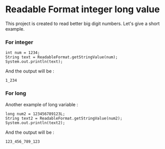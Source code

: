 # Readable Format integer long value
This project is created to read better big digit numbers.
Let's give a short example.


### For integer
```
int num = 1234;
String text = ReadableFormat.getStringValue(num);
System.out.println(text);
```
And the output will be :

```
1_234
```

### For long
Another example of long variable : 
```
long num2 = 123456789123L;
String text2 = ReadableFormat.getStringValue(num2);
System.out.println(text2);
```
And the output will be :
```
123_456_789_123
```
